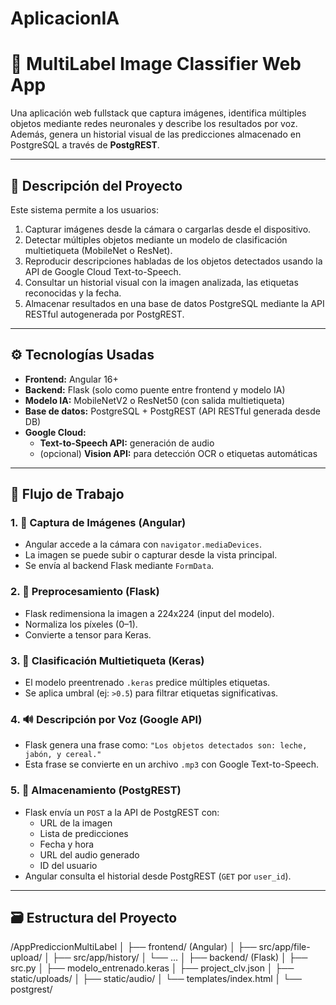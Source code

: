 # AplicacionIA

# 🧠 MultiLabel Image Classifier Web App

Una aplicación web fullstack que captura imágenes, identifica múltiples objetos mediante redes neuronales y describe los resultados por voz. Además, genera un historial visual de las predicciones almacenado en PostgreSQL a través de **PostgREST**.

---

## 📝 Descripción del Proyecto

Este sistema permite a los usuarios:

1. Capturar imágenes desde la cámara o cargarlas desde el dispositivo.
2. Detectar múltiples objetos mediante un modelo de clasificación multietiqueta (MobileNet o ResNet).
3. Reproducir descripciones habladas de los objetos detectados usando la API de Google Cloud Text-to-Speech.
4. Consultar un historial visual con la imagen analizada, las etiquetas reconocidas y la fecha.
5. Almacenar resultados en una base de datos PostgreSQL mediante la API RESTful autogenerada por PostgREST.

---

## ⚙️ Tecnologías Usadas

- **Frontend:** Angular 16+
- **Backend:** Flask (solo como puente entre frontend y modelo IA)
- **Modelo IA:** MobileNetV2 o ResNet50 (con salida multietiqueta)
- **Base de datos:** PostgreSQL + PostgREST (API RESTful generada desde DB)
- **Google Cloud:**
  - **Text-to-Speech API:** generación de audio
  - (opcional) **Vision API:** para detección OCR o etiquetas automáticas

---

## 🔁 Flujo de Trabajo

### 1. 📸 Captura de Imágenes (Angular)
- Angular accede a la cámara con `navigator.mediaDevices`.
- La imagen se puede subir o capturar desde la vista principal.
- Se envía al backend Flask mediante `FormData`.

### 2. 🧼 Preprocesamiento (Flask)
- Flask redimensiona la imagen a 224x224 (input del modelo).
- Normaliza los píxeles (0–1).
- Convierte a tensor para Keras.

### 3. 🧠 Clasificación Multietiqueta (Keras)
- El modelo preentrenado `.keras` predice múltiples etiquetas.
- Se aplica umbral (ej: `>0.5`) para filtrar etiquetas significativas.

### 4. 🔊 Descripción por Voz (Google API)
- Flask genera una frase como:
  `"Los objetos detectados son: leche, jabón, y cereal."`
- Esta frase se convierte en un archivo `.mp3` con Google Text-to-Speech.

### 5. 📂 Almacenamiento (PostgREST)
- Flask envía un `POST` a la API de PostgREST con:
  - URL de la imagen
  - Lista de predicciones
  - Fecha y hora
  - URL del audio generado
  - ID del usuario
- Angular consulta el historial desde PostgREST (`GET` por `user_id`).

---

## 🗃️ Estructura del Proyecto
/AppPrediccionMultiLabel
│
├── frontend/ (Angular)
│ ├── src/app/file-upload/
│ ├── src/app/history/
│ └── ...
│
├── backend/ (Flask)
│ ├── src.py
│ ├── modelo_entrenado.keras
│ ├── project_clv.json
│ ├── static/uploads/
│ ├── static/audio/
│ └── templates/index.html
│
└── postgrest/
